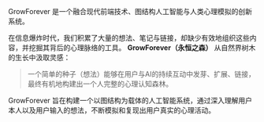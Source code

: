 GrowForever 是一个融合现代前端技术、图结构人工智能与人类心理模拟的创新系统。

在信息爆炸时代，我们积累了大量的想法、笔记与链接，却缺少有效地组织这些内容，并挖掘其背后的心理脉络的工具。
 **GrowForever（永恒之森）** 从自然界树木的生长中汲取灵感：

> 一个简单的种子（想法）能够在用户与AI的持续互动中发芽、扩展、链接，最终有机地构建出一个人完整的心理认知森林。

GrowForever 旨在构建一个以图结构为载体的人工智能系统，通过深入理解用户本人以及用户输入的想法，不断模拟和复现出用户真实的心理活动。
